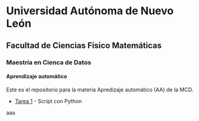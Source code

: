 # Universidad Autónoma de Nuevo León
## Facultad de Ciencias Físico Matemáticas
### Maestría en Cienca de Datos

#### Aprendizaje automático

Este es el repositorio para la materia Apredizaje automático (AA) de la MCD.

- [Tarea 1](/Tarea%201/Investigación.md) - Script con Python

aaa